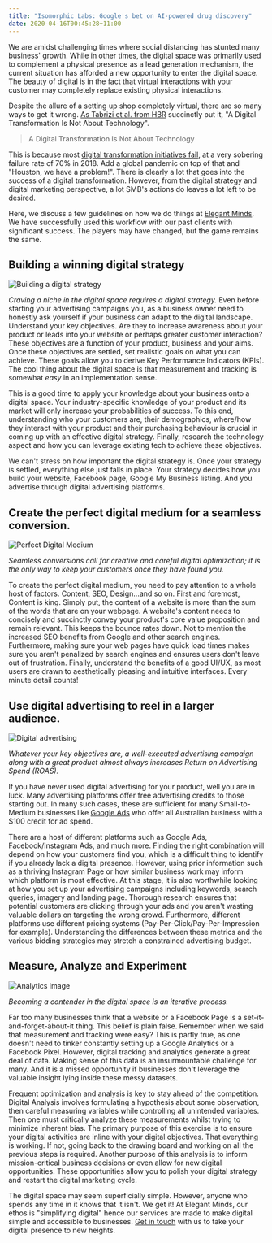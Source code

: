 ```yaml
---
title: "Isomorphic Labs: Google's bet on AI-powered drug discovery"
date: 2020-04-16T00:45:28+11:00
---
```


We are amidst challenging times where social distancing has stunted many
business' growth. While in other times, the digital space was primarily
used to complement a physical presence as a lead generation mechanism,
the current situation has afforded a new opportunity to enter the
digital space. The beauty of digital is in the fact that virtual
interactions with your customer may completely replace existing physical
interactions.

Despite the allure of a setting up shop completely virtual, there are so
many ways to get it wrong. [As Tabrizi et al. from
HBR](https://hbr.org/2019/03/digital-transformation-is-not-about-technology)
succinctly put it, \"A Digital Transformation Is Not About Technology\".

> A Digital Transformation Is Not About Technology

This is because most [digital transformation initiatives
fail](https://www.forbes.com/sites/forbestechcouncil/2018/03/13/why-digital-transformations-fail-closing-the-900-billion-hole-in-enterprise-strategy/#2d90104d7b8b),
at a very sobering failure rate of 70% in 2018. Add a global pandemic on
top of that and "Houston, we have a problem!". There is clearly a lot
that goes into the success of a digital transformation. However, from
the digital strategy and digital marketing perspective, a lot SMB\'s
actions do leaves a lot left to be desired.

Here, we discuss a few guidelines on how we do things at [Elegant
Minds](http://em.net.au/). We have successfully used this workflow with
our past clients with significant success. The players may have changed,
but the game remains the same.

## Building a winning digital strategy 

![Building a digital strategy](/image1.jpg)


*Craving a niche in the digital space requires a digital strategy.*
Even before starting your advertising campaigns you, as a business owner
need to honestly ask yourself if your business can adapt to the digital
landscape. Understand your key objectives. Are they to increase
awareness about your product or leads into your website or perhaps
greater customer interaction? These objectives are a function of your
product, business and your aims. Once these objectives are settled, set
realistic goals on what you can achieve. These goals allow you to derive
Key Performance Indicators (KPIs). The cool thing about the digital
space is that measurement and tracking is somewhat *easy* in an
implementation sense.

This is a good time to apply your knowledge about your business onto a
digital space. Your industry-specific knowledge of your product and its
market will only increase your probabilities of success. To this end,
understanding who your customers are, their demographics, where/how they
interact with your product and their purchasing behaviour is crucial in
coming up with an effective digital strategy. Finally, research the
technology aspect and how you can leverage existing tech to achieve
these objectives.

We can't stress on how important the digital strategy is. Once your
strategy is settled, everything else just falls in place. Your strategy
decides how you build your website, Facebook page, Google My Business
listing. And you advertise through digital advertising platforms.

## Create the perfect digital medium for a seamless conversion.

![Perfect Digital Medium](/image4.jpg)

*Seamless conversions call for creative and careful digital optimization;
it is the only way to keep your customers once they have found you.*

To create the perfect digital medium, you need to pay attention to a
whole host of factors. Content, SEO, Design\...and so on. First and
foremost, Content is king. Simply put, the content of a website is more
than the sum of the words that are on your webpage. A website's content
needs to concisely and succinctly convey your product's core value
proposition and remain relevant. This keeps the bounce rates down. Not
to mention the increased SEO benefits from Google and other search
engines. Furthermore, making sure your web pages have quick load times
makes sure you aren't penalized by search engines and ensures users
don\'t leave out of frustration. Finally, understand the benefits of a
good UI/UX, as most users are drawn to aesthetically pleasing and
intuitive interfaces. Every minute detail counts!

## Use digital advertising to reel in a larger audience. 

![Digital advertising](/image2.jpg)

*Whatever your key objectives are, a well-executed advertising campaign
along with a great product almost always increases Return on Advertising
Spend (ROAS).*

If you have never used digital advertising for your product, well you
are in luck. Many advertising platforms offer free advertising credits
to those starting out. In many such cases, these are sufficient for many
Small-to-Medium businesses like [Google
Ads](https://ads.google.com/intl/en_au/lp/coupons/) who offer all
Australian business with a \$100 credit for ad spend.

There are a host of different platforms such as Google Ads,
Facebook/Instagram Ads, and much more. Finding the right combination
will depend on how your customers find you, which is a difficult thing
to identify if you already lack a digital presence. However, using prior
information such as a thriving Instagram Page or how similar business
work may inform which platform is most effective. At this stage, it is
also worthwhile looking at how you set up your advertising campaigns
including keywords, search queries, imagery and landing page. Thorough
research ensures that potential customers are clicking through your ads
and you aren\'t wasting valuable dollars on targeting the wrong crowd.
Furthermore, different platforms use different pricing systems
(Pay-Per-Click/Pay-Per-Impression for example). Understanding the
differences between these metrics and the various bidding strategies may
stretch a constrained advertising budget.

## Measure, Analyze and Experiment

![Analytics image](/image3.jpg)

*Becoming a contender in the digital space is an iterative process.*

Far too many businesses think that a website or a Facebook Page is a
set-it-and-forget-about-it thing. This belief is plain false. Remember
when we said that measurement and tracking were easy? This is partly
true, as one doesn't need to tinker constantly setting up a Google
Analytics or a Facebook Pixel. However, digital tracking and analytics
generate a great deal of data. Making sense of this data is an
insurmountable challenge for many. And it is a missed opportunity if
businesses don't leverage the valuable insight lying inside these messy
datasets.

Frequent optimization and analysis is key to stay ahead of the
competition. Digital Analysis involves formulating a hypothesis about
some observation, then careful measuring variables while controlling all
unintended variables. Then one must critically analyze these
measurements whilst trying to minimize inherent bias. The primary
purpose of this exercise is to ensure your digital activities are inline
with your digital objectives. That everything is working. If not, going
back to the drawing board and working on all the previous steps is
required. Another purpose of this analysis is to inform mission-critical
business decisions or even allow for new digital opportunities. These
opportunities allow you to polish your digital strategy and restart the
digital marketing cycle.

The digital space may seem superficially simple. However, anyone who
spends any time in it knows that it isn't. We get it! At Elegant Minds,
our ethos is "simplifying digital" hence our services are made to make
digital simple and accessible to businesses. [Get in
touch](http://em.net.au/) with us to take your digital presence to new
heights.
